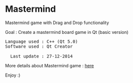 <h1>Mastermind</h1>

<p>Mastermind game with Drag and Drop functionality</p> 

<p>Goal : Create a mastermind board game in Qt (basic version)</p>

<pre>
Language used : C++ (Qt 5.0)
Software used : Qt Creator

  Last update : 27-12-2014
</pre>

<p>More details about Mastermind game : <a href="http://en.wikipedia.org/wiki/Mastermind_%28board_game%29">here</a></p>

Enjoy :)
